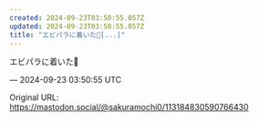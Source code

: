 ```yaml
---
created: 2024-09-23T03:50:55.057Z
updated: 2024-09-23T03:50:55.057Z
title: "エビパラに着いた🍤[...]"
---
```


<p>エビパラに着いた🍤</p>

&mdash; 2024-09-23 03:50:55 UTC

Original URL: https://mastodon.social/@sakuramochi0/113184830590766430
